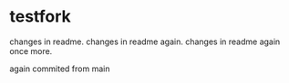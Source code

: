 # testfork

changes in readme.
changes in readme again.
changes in readme again once more.

again commited from main

